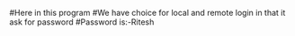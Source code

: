 #Here in this program
#We have choice for local and remote login in that it ask for password
#Password is:-Ritesh
